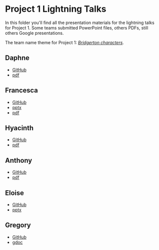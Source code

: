 # Project 1 Lightning Talks

In this folder you'll find all the presentation materials for the lightning
talks for Project 1. Some teams submitted PowerPoint files, others PDFs, still
others Google presentations.

The team name theme for Project 1: [*Bridgerton characters*](https://en.wikipedia.org/wiki/Bridgerton#Cast_and_characters).

**Daphne**
 - 
 - [GitHub](https://github.com/dsp-uga/daphne-p1)
 - [pdf](daphne/daphne.pptx)

**Francesca**
- 
- [GitHub](https://github.com/dsp-uga/team-francesca-p1)
- [pptx]()
- [pdf]()

**Hyacinth**
- 
- [GitHub](https://github.com/dsp-uga/team-hyacinth-p1)
- [pdf]()

**Anthony**
- 
- [GitHub](https://github.com/dsp-uga/anthony-p1)
- [pdf]()

**Eloise**
- 
- [GitHub](https://github.com/dsp-uga/eloise-p1)
- [pptx](eloise/eloise.pptx)

**Gregory**
- 
- [GitHub](https://github.com/dsp-uga/gregory-p1)
- [gdoc](https://docs.google.com/presentation/d/1Rf_OfIo7oUFxXnsCdbxt3tNzP6_dKLxVhdOcZ0R6CVo/edit#slide=id.p)